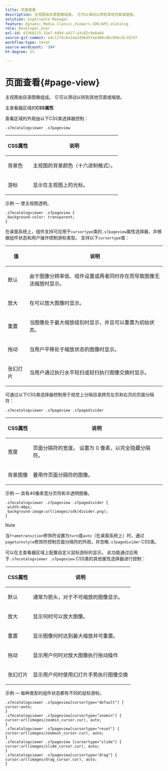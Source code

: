 ```yaml
---
title: 页面查看
description: 主视图由目录图像组成。 它可以滑动以转到其他页面或缩放。
solution: Experience Manager
feature: Dynamic Media Classic,Viewers,SDK/API,eCatalog
role: Developer,User
exl-id: d3368115-15e7-4d9d-a417-a3c82c9a8a64
source-git-commit: edc127dc6e2ae2d9bd5feed08c8bc896c8c39747
workflow-type: tm+mt
source-wordcount: '384'
ht-degree: 2%

---
```


# 页面查看{#page-view}

主视图由目录图像组成。 它可以滑动以转到其他页面或缩放。

<!--<a id="section_061E550C1C1D4DB2BD663A898895B38C"></a>-->

主查看器区域的&#x200B;**CSS属性**

查看区域的外观由以下CSS类选择器控制：

```
.s7ecatalogviewer .s7pageview
```

<table id="table_94EE3F5BBE4547C0B4943471CEE7EDE4"> 
 <thead> 
  <tr> 
   <th colname="col1" class="entry"> <p> CSS属性 </p> </th> 
   <th colname="col2" class="entry"> <p>说明 </p> </th> 
  </tr> 
 </thead>
 <tbody> 
  <tr> 
   <td colname="col1"> <p> <span class="codeph">背景色</span> </p> </td> 
   <td colname="col2"> <p> 主视图的背景颜色（十六进制格式）。 </p> </td> 
  </tr> 
  <tr> 
   <td colname="col1"> <p> <span class="codeph">游标</span> </p> </td> 
   <td colname="col2"> <p>显示在主视图上的光标。 </p> </td> 
  </tr> 
 </tbody> 
</table>

示例 — 使主视图透明。

```
.s7ecatalogviewer .s7pageview { 
 background-color: transparent; 
}
```

在桌面系统上，组件支持可应用于`cursortype`类的`.s7pageview`属性选择器，并根据组件状态和用户操作控制游标类型。 支持以下`cursortype`值：

<table id="table_45B83F6CCDE84C36B0E087CA9144BFE6"> 
 <thead> 
  <tr> 
   <th colname="col1" class="entry"> <p>值 </p> </th> 
   <th colname="col2" class="entry"> <p>说明 </p> </th> 
  </tr> 
 </thead>
 <tbody> 
  <tr> 
   <td colname="col1"> <p> <span class="codeph">默认</span> </p> </td> 
   <td colname="col2"> <p>由于图像分辨率低、组件设置或两者同时存在而导致图像无法缩放时显示。 </p> </td> 
  </tr> 
  <tr> 
   <td colname="col1"> <p> <span class="codeph">放大</span> </p> </td> 
   <td colname="col2"> <p>在可以放大图像时显示。 </p> </td> 
  </tr> 
  <tr> 
   <td colname="col1"> <p> <span class="codeph">重置</span> </p> </td> 
   <td colname="col2"> <p>当图像处于最大缩放级别时显示，并且可以重置为初始状态。 </p> </td> 
  </tr> 
  <tr> 
   <td colname="col1"> <p> <span class="codeph">拖动</span> </p> </td> 
   <td colname="col2"> <p>当用户平移处于缩放状态的图像时显示。 </p> </td> 
  </tr> 
  <tr> 
   <td colname="col1"> <p> <span class="codeph">张幻灯片</span> </p> </td> 
   <td colname="col2"> <p>当用户通过执行水平轻扫或轻扫执行图像交换时显示。 </p> </td> 
  </tr> 
 </tbody> 
</table>

可通过以下CSS类选择器控制用于视觉上分隔目录跨页左页和右页的页面分隔符：

`.s7ecatalogviewer .s7pageview .s7pagedivider`

<table id="table_77EBC9A77BF14CF4974F8F43C709A207"> 
 <thead> 
  <tr> 
   <th colname="col1" class="entry"> <p> CSS属性 </p> </th> 
   <th colname="col2" class="entry"> <p>说明 </p> </th> 
  </tr> 
 </thead>
 <tbody> 
  <tr> 
   <td colname="col1"> <p> <span class="codeph">宽度</span> </p> </td> 
   <td colname="col2"> <p> 页面分隔符的宽度。 设置为<span class="codeph"> 0 </span>像素，以完全隐藏分隔符。 </p> </td> 
  </tr> 
  <tr> 
   <td colname="col1"> <p> <span class="codeph">背景图像</span> </p> </td> 
   <td colname="col2"> <p>要用作页面分隔符的图像。 </p> </td> 
  </tr> 
 </tbody> 
</table>

示例 — 具有40像素宽分页符和半透明图像。

```
.s7ecatalogviewer .s7pageview .s7pagedivider { 
 width:40px; 
 background-image:url(images/sdk/divider.png); 
}
```

>[!NOTE]
>
>当`frametransition`修饰符设置为`turn`或`auto`（在桌面系统上）时，通过`pageturnstyle`修饰符控制页面分隔符的外观，并忽略`.s7pagedivider` CSS类。

可以在主查看器区域上配置自定义鼠标游标的显示。 此功能通过应用于`.s7ecatalogviewer .s7pageview` CSS类的其他属性选择器进行控制：

<table id="table_908164DECF9347A19A9696A23BBDB1A2"> 
 <thead> 
  <tr> 
   <th colname="col1" class="entry"> <p> CSS属性 </p> </th> 
   <th colname="col2" class="entry"> <p>说明 </p> </th> 
  </tr> 
 </thead>
 <tbody> 
  <tr> 
   <td colname="col1"> <p> <span class="codeph">默认</span> </p> </td> 
   <td colname="col2"> <p> 通常为箭头，对于不可缩放的图像显示。 </p> </td> 
  </tr> 
  <tr> 
   <td colname="col1"> <p> <span class="codeph">放大</span> </p> </td> 
   <td colname="col2"> <p> 显示何时可以放大图像。 </p> </td> 
  </tr> 
  <tr> 
   <td colname="col1"> <p> <span class="codeph">重置</span> </p> </td> 
   <td colname="col2"> <p>显示图像何时达到最大缩放并可重置。 </p> </td> 
  </tr> 
  <tr> 
   <td colname="col1"> <p> <span class="codeph">拖动</span> </p> </td> 
   <td colname="col2"> <p>显示用户何时对放大图像执行拖动操作 </p> </td> 
  </tr> 
  <tr> 
   <td colname="col1"> <p> <span class="codeph">张幻灯片</span> </p> </td> 
   <td colname="col2"> <p>显示用户何时使用幻灯片手势执行图像交换 </p> </td> 
  </tr> 
 </tbody> 
</table>

示例 — 每种类型的组件状态都有不同的鼠标游标。

```
.s7ecatalogviewer .s7pageview[cursortype="default"] { 
cursor:auto; 
} 
.s7ecatalogviewer .s7pageview[cursortype="zoomin"] { 
cursor:url(images/zoomin_cursor.cur), auto; 
} 
.s7ecatalogviewer .s7pageview[cursortype="reset"] { 
cursor:url(images/zoomout_cursor.cur), auto; 
} 
.s7ecatalogviewer .s7pageview [cursortype="slide"] { 
cursor:url(images/slide_cursor.cur), auto; 
} 
.s7ecatalogviewer .s7pageview[cursortype="drag"] { 
cursor:url(images/drag_cursor.cur), auto; 
}
```
